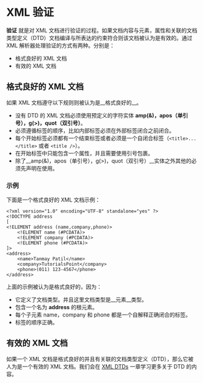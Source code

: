 # XML 验证

__验证__ 就是对 XML 文档进行验证的过程。如果文档内容与元素，属性和关联的文档类型定义（DTD）文档编译与所表达的约束符合则该文档被认为是有效的。通过 XML 解析器处理验证的方式有两种。分别是：

- 格式良好的 XML 文档
- 有效的 XML 文档

## 格式良好的 XML 文档

如果 XML 文档遵守以下规则则被认为是__格式良好的__。

- 没有 DTD 的 XML 文档必须使用预定义的字符实体 __amp(&)，apos（单引号），g(>)，quot（双引号）__。
- 必须遵循标签的顺序，比如内部标签必须在外部标签闭合之前闭合。
- 每个开始标签必须都有一个结束标签或者必须是一个自闭合标签（`<title>...</title>` 或者 `<title />`）。
- 在开始标签中只能包含一个属性，并且需要使用引号包裹。
- 除了__amp(&)，apos（单引号），g(>)，quot（双引号）__实体之外其他的必须先声明在使用。

### 示例

下面是一个格式良好的 XML 文档示例：

```
<?xml version="1.0" encoding="UTF-8" standalone="yes" ?>
<!DOCTYPE address
[
<!ELEMENT address (name,company,phone)>
	<!ELEMENT name (#PCDATA)>
	<!ELEMENT company (#PCDATA)>
	<!ELEMENT phone (#PCDATA)>
]>
<address>
	<name>Tanmay Patil</name>
	<company>TutorialsPoint</company>
	<phone>(011) 123-4567</phone>
</address>
```

上面的示例被认为是格式良好的，因为：

- 它定义了文档类型。并且这里文档类型是__元素__类型。
- 包含一个名为 __address__ 的根元素。
- 每个子元素 name，company 和 phone 都是一个自解释正确闭合的标签。
- 标签的顺序正确。

## 有效的 XML 文档

如果一个 XML 文档是格式良好的并且有关联的文档类型定义（DTD），那么它被人为是一个有效的 XML 文档。我们会在 [XML DTDs](xml_dtds.md) 一章学习更多关于 DTD 的内容。